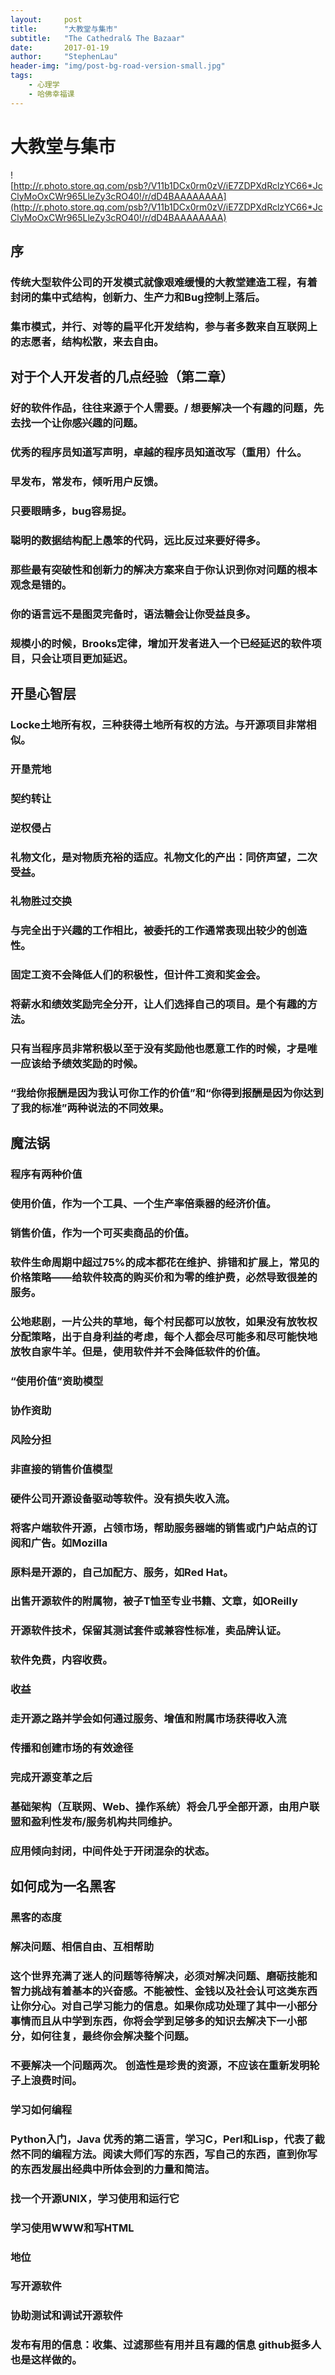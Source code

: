 ```yaml
---
layout:     post
title:      "大教堂与集市"
subtitle:   "The Cathedral& The Bazaar"
date:       2017-01-19
author:     "StephenLau"
header-img: "img/post-bg-road-version-small.jpg"
tags:
    - 心理学
    - 哈佛幸福课
---
```


# 大教堂与集市

![http://r.photo.store.qq.com/psb?/V11b1DCx0rm0zV/iE7ZDPXdRclzYC66*JcClyMoOxCWr965LleZy3cRO40!/r/dD4BAAAAAAAA](http://r.photo.store.qq.com/psb?/V11b1DCx0rm0zV/iE7ZDPXdRclzYC66*JcClyMoOxCWr965LleZy3cRO40!/r/dD4BAAAAAAAA)

## 序

###  传统大型软件公司的开发模式就像艰难缓慢的大教堂建造工程，有着封闭的集中式结构，创新力、生产力和Bug控制上落后。

###  集市模式，并行、对等的扁平化开发结构，参与者多数来自互联网上的志愿者，结构松散，来去自由。

## 对于个人开发者的几点经验（第二章）

###  好的软件作品，往往来源于个人需要。/ 想要解决一个有趣的问题，先去找一个让你感兴趣的问题。

###  优秀的程序员知道写声明，卓越的程序员知道改写（重用）什么。

###  早发布，常发布，倾听用户反馈。

###  只要眼睛多，bug容易捉。

###  聪明的数据结构配上愚笨的代码，远比反过来要好得多。

###  那些最有突破性和创新力的解决方案来自于你认识到你对问题的根本观念是错的。

###  你的语言远不是图灵完备时，语法糖会让你受益良多。

###  规模小的时候，Brooks定律，增加开发者进入一个已经延迟的软件项目，只会让项目更加延迟。

## 开垦心智层

###  Locke土地所有权，三种获得土地所有权的方法。与开源项目非常相似。

###   开垦荒地

###   契约转让

###   逆权侵占

###  礼物文化，是对物质充裕的适应。礼物文化的产出：同侪声望，二次受益。

###  礼物胜过交换

###   与完全出于兴趣的工作相比，被委托的工作通常表现出较少的创造性。

###   固定工资不会降低人们的积极性，但计件工资和奖金会。

###   将薪水和绩效奖励完全分开，让人们选择自己的项目。是个有趣的方法。

###   只有当程序员非常积极以至于没有奖励他也愿意工作的时候，才是唯一应该给予绩效奖励的时候。

###   “我给你报酬是因为我认可你工作的价值”和“你得到报酬是因为你达到了我的标准”两种说法的不同效果。

## 魔法锅

###  程序有两种价值

###   使用价值，作为一个工具、一个生产率倍乘器的经济价值。

###   销售价值，作为一个可买卖商品的价值。

###  软件生命周期中超过75%的成本都花在维护、排错和扩展上，常见的价格策略——给软件较高的购买价和为零的维护费，必然导致很差的服务。

###  公地悲剧，一片公共的草地，每个村民都可以放牧，如果没有放牧权分配策略，出于自身利益的考虑，每个人都会尽可能多和尽可能快地放牧自家牛羊。但是，使用软件并不会降低软件的价值。

###  “使用价值”资助模型

###   协作资助

###   风险分担

###  非直接的销售价值模型

###   硬件公司开源设备驱动等软件。没有损失收入流。

###   将客户端软件开源，占领市场，帮助服务器端的销售或门户站点的订阅和广告。如Mozilla

###   原料是开源的，自己加配方、服务，如Red Hat。

###   出售开源软件的附属物，被子T恤至专业书籍、文章，如OReilly

###   开源软件技术，保留其测试套件或兼容性标准，卖品牌认证。

###   软件免费，内容收费。

###  收益

###   走开源之路并学会如何通过服务、增值和附属市场获得收入流

###   传播和创建市场的有效途径

###  完成开源变革之后

###   基础架构（互联网、Web、操作系统）将会几乎全部开源，由用户联盟和盈利性发布/服务机构共同维护。

###   应用倾向封闭，中间件处于开闭混杂的状态。

## 如何成为一名黑客

###  黑客的态度

###   解决问题、相信自由、互相帮助

###    这个世界充满了迷人的问题等待解决，必须对解决问题、磨砺技能和智力挑战有着基本的兴奋感。不能被性、金钱以及社会认可这类东西让你分心。对自己学习能力的信息。如果你成功处理了其中一小部分事情而且从中学到东西，你将会学到足够多的知识去解决下一小部分，如何往复，最终你会解决整个问题。

###    不要解决一个问题两次。 创造性是珍贵的资源，不应该在重新发明轮子上浪费时间。

###  学习如何编程

###   Python入门，Java 优秀的第二语言，学习C，Perl和Lisp，代表了截然不同的编程方法。阅读大师们写的东西，写自己的东西，直到你写的东西发展出经典中所体会到的力量和简洁。

###   找一个开源UNIX，学习使用和运行它

###   学习使用WWW和写HTML

###  地位

###   写开源软件

###   协助测试和调试开源软件

###   发布有用的信息：收集、过滤那些有用并且有趣的信息 github挺多人也是这样做的。
